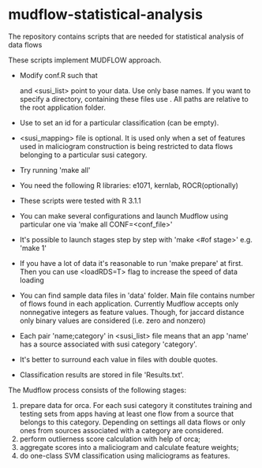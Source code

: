 # mudflow-statistical-analysis
The repository contains scripts that are needed for statistical analysis of data flows


These scripts implement MUDFLOW approach.

- Modify conf.R such that <main> and <susi_list> point to your data. Use only base names. If you want to specify a directory, containing these files use <prefix>. All paths are relative to the root application folder.
- Use <suffix> to set an id for a particular classification (can be empty).
- <susi_mapping> file is optional. It is used only when a set of features used in maliciogram construction is being restricted to data flows belonging to a particular susi category.
- Try running 'make all'

- You need the following R libraries: e1071, kernlab, ROCR(optionally)
- These scripts were tested with R 3.1.1
- You can make several configurations and launch Mudflow using particular one via 'make all CONF=<conf_file>'
- It's possible to launch stages step by step with 'make <#of stage>' e.g. 'make 1'
- If you have a lot of data it's reasonable to run 'make prepare' at first. Then you can use <loadRDS=T> flag to increase the speed of data loading
- You can find sample data files in 'data' folder. Main file contains number of flows found in each application. Currently Mudflow accepts only nonnegative integers as feature values. Though, for jaccard distance only binary values are considered (i.e. zero and nonzero)
- Each pair 'name;category' in <susi_list> file means that an app 'name' has a source associated with susi category 'category'.
- It's better to surround each value in files with double quotes.
- Classification results are stored in file 'Results.txt'.



The Mudflow process consists of the following stages:
1) prepare data for orca. For each susi category it constitutes training and testing sets from apps having at least one flow from a source that belongs to this category. Depending on settings all data flows or only ones from sources associated with a category are considered.
2) perform outlierness score calculation with help of orca;
3) aggregate scores into a maliciogram and calculate feature weights;
4) do one-class SVM classification using maliciograms as features.